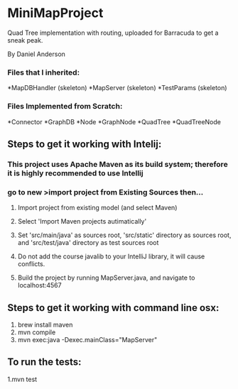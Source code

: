 # MiniMapProject
Quad Tree implementation with routing, uploaded for Barracuda to get a sneak peak.

By Daniel Anderson

### Files that I inherited:
*MapDBHandler (skeleton)
*MapServer (skeleton)
*TestParams (skeleton)

### Files Implemented from Scratch:
*Connector
*GraphDB
*Node
*GraphNode
*QuadTree
*QuadTreeNode


## Steps to get it working with Intelij:

### This project uses Apache Maven as its build system; therefore it is highly recommended to use Intellij
### go to new >import project from Existing Sources then...

1. Import project from existing model (and select Maven)
2. Select 'Import Maven projects autimatically'
3. Set 'src/main/java' as sources root, 'src/static' directory as sources root,
and 'src/test/java' directory as test sources root
4. Do not add the course javalib to your IntelliJ library, it will cause conflicts.

5. Build the project by running MapServer.java, and navigate to localhost:4567


## Steps to get it working with command line osx:
1. brew install maven
2. mvn compile
3. mvn exec:java -Dexec.mainClass="MapServer"

## To run the tests:
1.mvn test